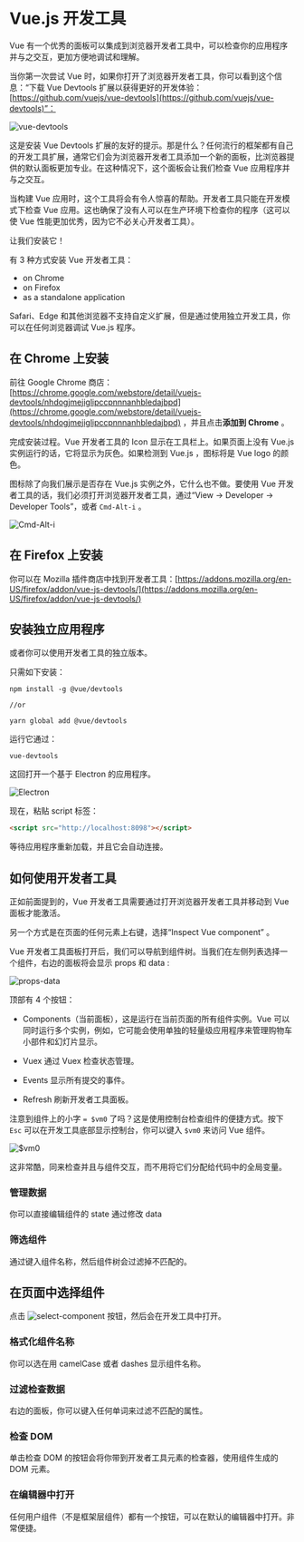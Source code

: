 # Vue.js 开发工具

Vue 有一个优秀的面板可以集成到浏览器开发者工具中，可以检查你的应用程序并与之交互，更加方便地调试和理解。

当你第一次尝试 Vue 时，如果你打开了浏览器开发者工具，你可以看到这个信息：“下载 Vue Devtools 扩展以获得更好的开发体验：[https://github.com/vuejs/vue-devtools](https://github.com/vuejs/vue-devtools)”：

![vue-devtools](https://raw.githubusercontent.com/coderfe/100-days-of-translate/master/vue-devtools/1.png)

这是安装 Vue Devtools 扩展的友好的提示。那是什么？任何流行的框架都有自己的开发工具扩展，通常它们会为浏览器开发者工具添加一个新的面板，比浏览器提供的默认面板更加专业。在这种情况下，这个面板会让我们检查 Vue 应用程序并与之交互。

当构建 Vue 应用时，这个工具将会有令人惊喜的帮助。开发者工具只能在开发模式下检查 Vue 应用。这也确保了没有人可以在生产环境下检查你的程序（这可以使 Vue 性能更加优秀，因为它不必关心开发者工具）。

让我们安装它！

有 3 种方式安装 Vue 开发者工具：

- on Chrome
- on Firefox
- as a standalone application

Safari、Edge 和其他浏览器不支持自定义扩展，但是通过使用独立开发工具，你可以在任何浏览器调试 Vue.js 程序。

## 在 Chrome 上安装

前往 Google Chrome 商店：[https://chrome.google.com/webstore/detail/vuejs-devtools/nhdogjmejiglipccpnnnanhbledajbpd](https://chrome.google.com/webstore/detail/vuejs-devtools/nhdogjmejiglipccpnnnanhbledajbpd) ，并且点击**添加到 Chrome** 。

完成安装过程。Vue 开发者工具的 Icon 显示在工具栏上。如果页面上没有 Vue.js 实例运行的话，它将显示为灰色。如果检测到 Vue.js ，图标将是 Vue logo 的颜色。

图标除了向我们展示是否存在 Vue.js 实例之外，它什么也不做。要使用 Vue 开发者工具的话，我们必须打开浏览器开发者工具，通过“View → Developer → Developer Tools”，或者 `Cmd-Alt-i` 。

![Cmd-Alt-i](https://raw.githubusercontent.com/coderfe/100-days-of-translate/master/vue-devtools/2.png)

## 在 Firefox 上安装

你可以在 Mozilla 插件商店中找到开发者工具：[https://addons.mozilla.org/en-US/firefox/addon/vue-js-devtools/](https://addons.mozilla.org/en-US/firefox/addon/vue-js-devtools/)

## 安装独立应用程序

或者你可以使用开发者工具的独立版本。

只需如下安装：

```shell
npm install -g @vue/devtools

//or

yarn global add @vue/devtools
```

运行它通过：

```shell
vue-devtools
```

这回打开一个基于 Electron 的应用程序。

![Electron](https://raw.githubusercontent.com/coderfe/100-days-of-translate/master/vue-devtools/3.png)

现在，粘贴 script 标签：

```html
<script src="http://localhost:8098"></script>
```

等待应用程序重新加载，并且它会自动连接。

## 如何使用开发者工具

正如前面提到的，Vue 开发者工具需要通过打开浏览器开发者工具并移动到 Vue 面板才能激活。

另一个方式是在页面的任何元素上右键，选择“Inspect Vue component” 。

Vue 开发者工具面板打开后，我们可以导航到组件树。当我们在左侧列表选择一个组件，右边的面板将会显示 props 和 data :

![props-data](https://raw.githubusercontent.com/coderfe/100-days-of-translate/master/vue-devtools/4.png)

顶部有 4 个按钮：

- Components（当前面板），这是运行在当前页面的所有组件实例。Vue 可以同时运行多个实例，例如，它可能会使用单独的轻量级应用程序来管理购物车小部件和幻灯片显示。

- Vuex 通过 Vuex 检查状态管理。

- Events 显示所有提交的事件。

- Refresh 刷新开发者工具面板。

注意到组件上的小字 `= $vm0` 了吗？这是使用控制台检查组件的便捷方式。按下 `Esc` 可以在开发工具底部显示控制台，你可以键入 `$vm0` 来访问 Vue 组件。

![$vm0](https://raw.githubusercontent.com/coderfe/100-days-of-translate/master/vue-devtools/5.png)

这非常酷，同来检查并且与组件交互，而不用将它们分配给代码中的全局变量。

### 管理数据

你可以直接编辑组件的 state 通过修改 data

### 筛选组件

通过键入组件名称，然后组件树会过滤掉不匹配的。

## 在页面中选择组件

点击
![select-component](https://raw.githubusercontent.com/coderfe/100-days-of-translate/master/vue-devtools/6.png)
按钮，然后会在开发工具中打开。

### 格式化组件名称

你可以选在用 camelCase 或者 dashes 显示组件名称。

### 过滤检查数据

右边的面板，你可以键入任何单词来过滤不匹配的属性。

### 检查 DOM

单击检查 DOM 的按钮会将你带到开发者工具元素的检查器，使用组件生成的 DOM 元素。

### 在编辑器中打开

任何用户组件（不是框架层组件）都有一个按钮，可以在默认的编辑器中打开。非常便捷。

